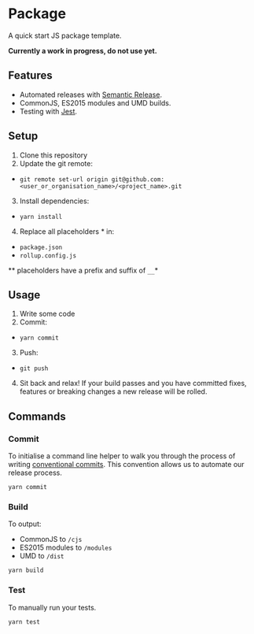 # Package

A quick start JS package template.

**Currently a work in progress, do not use yet.**

## Features

- Automated releases with
  [Semantic Release](https://github.com/semantic-release/semantic-release).
- CommonJS, ES2015 modules and UMD builds.
- Testing with [Jest](https://github.com/facebook/jest).

## Setup

1. Clone this repository
2. Update the git remote:
  - `git remote set-url origin git@github.com:<user_or_organisation_name>/<project_name>.git`
3. Install dependencies:
  - `yarn install`
4. Replace all placeholders * in:
  - `package.json`
  - `rollup.config.js`

** placeholders have a prefix and suffix of `__`*

## Usage

1. Write some code
2. Commit:
  - `yarn commit`
3. Push:
  - `git push`
4. Sit back and relax! If your build passes and you have committed fixes, features or breaking changes a new release will be rolled.

## Commands

### Commit

To initialise a command line helper to walk you through the process of writing
[conventional commits](https://conventionalcommits.org). This convention allows
us to automate our release process.

```
yarn commit
```

### Build

To output:

- CommonJS to `/cjs`
- ES2015 modules to `/modules`
- UMD to `/dist`

```
yarn build
```

### Test

To manually run your tests.
```
yarn test
```
